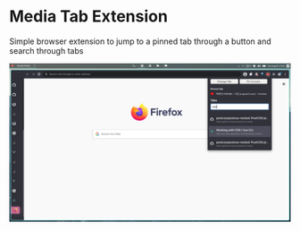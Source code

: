 # Media Tab Extension

Simple browser extension to jump to a pinned tab through a button and search through tabs

![Screenshot](https://github.com/leo-dh/media-tab-plugin/blob/master/screenshot/2020-08-25-215411_1920x1080_scrot.png)
